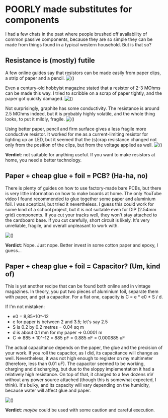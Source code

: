 # POORLY made substitutes for components

I had a few chats in the past where people brushed off availability of common passive components, because they are so simple they can be made from things found in a typical western household. But is that so?

## Resistance is (mostly) futile
A few online guides say that resistors can be made easily from paper clips, a strip of paper and a pencil.
![()](01_r_src.jpg)

Even a century-old hobbyist magazine stated that a resistor of 2-3 MOhms can be made this way. I tried to scribble on a scrap of paper tightly, and the paper got quickly damaged.
![()](02_r_poor.jpg)

Not surprisingly, graphite has some conductivity. The resistance is around 2.5 MOhms indeed, but it is probably highly volatile, and the whole thing looks, to put it mildly, fragile.
![()](03_r_2.5mohm.jpg)

Using better paper, pencil and firm surface gives a less fragile more conductive resistor. It worked for me as a current-limiting resistor for lighting up an LED, but it seemed that the (s)crap resistance changed not only from the position of the clips, but from the voltage applied as well.
![()](04_r_18kohm.jpg)

**Verdict**: not suitable for anything useful. If you want to make resistors at home, you need a better technology.


## Paper + cheap glue + foil = PCB? (Ha-ha, no)
There is plenty of guides on how to use factory-made bare PCBs, but there is very little information on how to make boards at home. The only YouTube video I found recommended to glue together some paper and aluminium foil. I was sceptical, but tried it nevertheless. I guess this could work for some kind of a school project, but it is not suitable even for DIP (2.54mm grid) components. If you cut your tracks well, they won't stay attached to the cardboard base. If you cut carefully, short circuit is likely. It's very unreliable, fragile, and overall unpleasant to work with.

![()](05_foil_pcb.jpg)

**Verdict**: Nope. Just nope. Better invest in some cotton paper and epoxy, I guess...

## Paper + cheap glue + foil = Capacitor? (Um, kind of)
This is yet another recipe that can be found both online and in vintage magazines. In theory, you put two pieces of aluminium foil, separate them with paper, and get a capacitor. For a flat one, capacity is C = e * e0 * S / d.

If I'm not mistaken:
* e0 = 8,85*10^-12
* e for paper is between 2 and 3.5; let's say 2.5
* S is 0.2 by 0.2 metres = 0.04 sq m
* d is about 0.1 mm for my paper => 0.0001 m
* C => 885 * 10^-12 = 885 pF = 0.885 nF = 0.000885 uF

The actual capacitance depends on the paper, the glue and the precision of your work. If you roll the capacitor, as I did, its capacitance will change as well. Nevertheless, it was not high enough to register on my multimeter (therefore, less than 0.01 uF). The capacitor seemed to be working, charging and discharging, but due to the sloppy implementation it had a relatively high resistance. On top of that, it charged to a few dozens mV without any power source attached (though this is somewhat expected, I think). It's bulky, and its capacity will vary depending on the humidity, because water will affect glue and paper.

![()](06_c_poor.jpg)

**Verdict**: _maybe_ could be used with some caution and careful execution.

